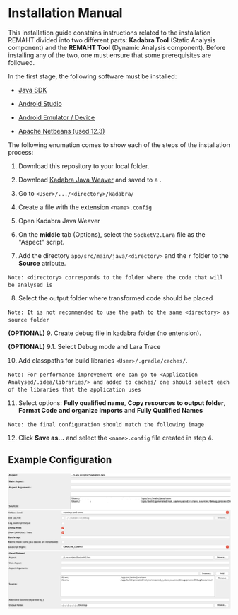 # Installation Manual

This installation guide constains instructions related to the installation REMAHT divided into two different parts: **Kadabra Tool** (Static Analysis component) and the **REMAHT Tool** (Dynamic Analysis component). Before installing any of the two, one must ensure that some prerequisites are followed. 

In the first stage, the following software must be installed:

  - [Java SDK](https://www.oracle.com/pt/java/technologies/javase/javase-jdk8-downloads.html) 
  
  - [Android Studio](https://developer.android.com/studio?gclid=Cj0KCQjwkZiFBhD9ARIsAGxFX8Aipaq7tc9u3yKlWyLQrfQ1Y5uf4ZeKiN0Oqvc0UDgw2HBcdNHH6joaArRPEALw_wcB&gclsrc=aw.ds)
  
  - [Android Emulator / Device](https://developer.android.com/studio/run/managing-avds)
  
  - [Apache Netbeans (used 12.3)](https://netbeans.apache.org/download/index.html)


The following enumation comes to show each of the steps of the installation process:

 1. Download this repository to your local folder.
 
 
 2. Download [Kadabra Java Weaver](http://specs.fe.up.pt/tools/kadabra/) and saved to a <directory>.
 
  
 3. Go to `<User>/.../<directory>/kadabra/`
 
  
 4. Create a file with the extension `<name>.config`
  
  
 5. Open Kadabra Java Weaver
   
  
 6. On the **middle** tab (Options), select the `SocketV2.Lara` file as the "Aspect" script.
  
  
 7. Add the directory `app/src/main/java/<directory>` and the `r` folder to the **Source** atribute.
  
 `Note: <directory> corresponds to the folder where the code that will be analysed is`
  
  
 8. Select the output folder where transformed code should be placed
  
 `Note: It is not recommended to use the path to the same <directory> as source folder`
  
  
 **(OPTIONAL)** 9. Create debug file in kadabra folder (no entension).
  
 **(OPTIONAL)** 9.1. Select Debug mode and Lara Trace
  
  
  10. Add classpaths for build libraries `<User>/.gradle/caches/`. 
  
   `Note: For performance improvement one can go to <Application Analysed/.idea/libraries/> and added to caches/ one should select each of the libraries that the application uses`

  
  11. Select options: **Fully qualified name**, **Copy resources to output folder**, **Format Code and organize imports** and **Fully Qualified Names**
  
`Note: the final configuration should match the following image`


  12. Click **Save as...** and select the `<name>.config` file created in step 4.

## Example Configuration

  <img src="/Images/kadabra.png" alt="Configuration"/>
    <img src="/Images/kadabra1.png" alt="Configuration2"/>  <img src="/Images/kadabra2.png" alt="Configuration3"/>
